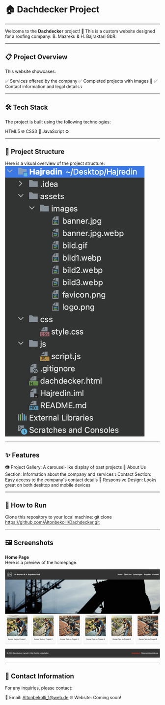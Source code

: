 # 🏠 **Dachdecker Project**

---

Welcome to the **Dachdecker** project! 🚀
This is a custom website designed for a roofing company: B. Mazreku & H. Bajraktari GbR.

---

## 📋 **Project Overview**

This website showcases:

✅ Services offered by the company
✅ Completed projects with images 📸
✅ Contact information and legal details 📞

---

## **🛠️ Tech Stack**
The project is built using the following technologies:

HTML5 🌐
CSS3 🎨
JavaScript ⚙️

---

## 📁 **Project Structure**

Here is a visual overview of the project structure:  
![Project Structure](assets/images/structure.png)

---

## ✨ **Features**

📷 Project Gallery: A carousel-like display of past projects
📄 About Us Section: Information about the company and services
📞 Contact Section: Easy access to the company's contact details
🎨 Responsive Design: Looks great on both desktop and mobile devices

---

## 🚀 **How to Run**

Clone this repository to your local machine:
git clone https://github.com/Altonbekolli/Dachdecker.git

---

## 🖼️ **Screenshots**

**Home Page**  
Here is a preview of the homepage:  

![Home Page](assets/images/homepage.png)

---

## 💬 **Contact Information**

For any inquiries, please contact:

📧 Email: Altonbekolli_1@web.de
🌐 Website: Coming soon!

